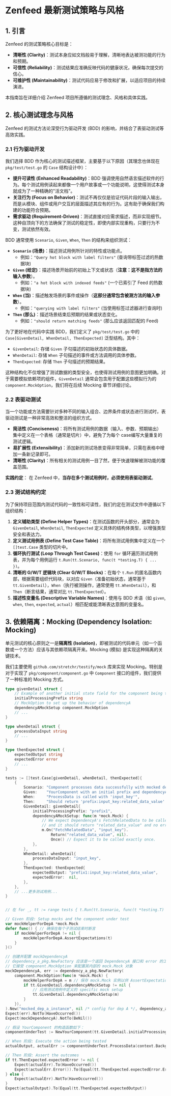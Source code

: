 # Zenfeed 最新测试策略与风格

## 1. 引言

Zenfeed 的测试策略核心目标是：

*   **清晰性 (Clarity)**：测试本身应如文档般易于理解，清晰地表达被测功能的行为和预期。
*   **可信性 (Reliability)**：测试结果应准确反映代码的健康状况，确保每次提交的信心。
*   **可维护性 (Maintainability)**：测试代码应易于修改和扩展，以适应项目的持续演进。

本指南旨在详细介绍 Zenfeed 项目所遵循的测试理念、风格和具体实践。

## 2. 核心测试理念与风格

Zenfeed 的测试方法论深受行为驱动开发 (BDD) 的影响，并结合了表驱动测试等高效实践。

### 2.1 行为驱动开发

我们选择 BDD 作为核心的测试描述框架，主要基于以下原因（其理念也体现在 `pkg/test/test.go` 的 `Case` 结构设计中）：

*   **提升可读性 (Enhanced Readability)**：BDD 强调使用自然语言描述软件的行为。每个测试用例读起来都像一个用户故事或一个功能说明，这使得测试本身就成为了一种精确的"活文档"。
*   **关注行为 (Focus on Behavior)**：测试不再仅仅是验证代码片段的输入输出，而是从模块、组件或用户交互的层面描述其应有的行为。这有助于确保我们构建的功能符合预期。
*   **需求驱动 (Requirement-Driven)**：测试直接对应需求描述，而非实现细节。这种自顶向下的方法确保了测试的稳定性，即使内部实现重构，只要行为不变，测试依然有效。

BDD 通常使用 `Scenario`, `Given`, `When`, `Then` 的结构来组织测试：

*   **`Scenario` (场景)**：描述测试用例所针对的特性或功能点。
    *   例如：`"Query hot block with label filters"` (查询带标签过滤的热数据块)
*   **`Given` (给定)**：描述场景开始前的初始上下文或状态（**注意：这不是指方法的输入参数**）。
    *   例如：`"a hot block with indexed feeds"` (一个已索引了 Feed 的热数据块)
*   **`When` (当)**：描述触发场景的事件或操作（**这部分通常包含被测方法的输入参数**）。
    *   例如：`"querying with label filters"` (当使用标签过滤器进行查询时)
*   **`Then` (那么)**：描述场景结束后预期的结果或状态变化。
    *   例如：`"should return matching feeds"` (那么应该返回匹配的 Feed)

为了更好地在代码中实践 BDD，我们定义了 `pkg/test/test.go` 中的 `Case[GivenDetail, WhenDetail, ThenExpected]` 泛型结构。其中：

*   `GivenDetail`: 存储 `Given` 子句描述的初始状态的具体数据。
*   `WhenDetail`: 存储 `When` 子句描述的事件或方法调用的具体参数。
*   `ThenExpected`: 存储 `Then` 子句描述的预期结果。

这种结构化不仅增强了测试数据的类型安全，也使得测试用例的意图更加明确。对于需要模拟依赖项的组件，`GivenDetail` 通常会包含用于配置这些模拟行为的 `component.MockOption`，我们将在后续 Mocking 章节详细讨论。

### 2.2 表驱动测试

当一个功能或方法需要针对多种不同的输入组合、边界条件或状态进行测试时，表驱动测试是一种非常高效和整洁的组织方式。

*   **简洁性 (Conciseness)**：将所有测试用例的数据（输入、参数、预期输出）集中定义在一个表格（通常是切片）中，避免了为每个 case编写大量重复的测试逻辑。
*   **易扩展性 (Extensibility)**：添加新的测试场景变得非常简单，只需在表格中增加一条新记录即可。
*   **清晰性 (Clarity)**：所有相关的测试用例一目了然，便于快速理解被测功能的覆盖范围。

**实践约定**：
在 Zenfeed 中，**当存在多个测试用例时，必须使用表驱动测试**。

### 2.3 测试结构约定

为了保持项目范围内测试代码的一致性和可读性，我们约定在测试文件中遵循以下组织结构：

1.  **定义辅助类型 (Define Helper Types)**：在测试函数的开头部分，通常会为 `GivenDetail`, `WhenDetail`, `ThenExpected` 定义具体的结构体类型，以增强类型安全和表达力。
2.  **定义测试用例表 (Define Test Case Table)**：将所有测试用例集中定义在一个 `[]test.Case` 类型的切片中。
3.  **循环执行测试 (Loop Through Test Cases)**：使用 `for` 循环遍历测试用例表，并为每个用例运行 `t.Run(tt.Scenario, func(t *testing.T) { ... })`。
4.  **清晰的 G/W/T 逻辑块 (Clear G/W/T Blocks)**：在每个 `t.Run` 的匿名函数内部，根据需要组织代码块，以对应 `Given`（准备初始状态，通常基于 `tt.GivenDetail`），`When`（执行被测操作，通常使用 `tt.WhenDetail`），和 `Then`（断言结果，通常对比 `tt.ThenExpected`）。
5.  **描述性变量名 (Descriptive Variable Names)**：使用与 BDD 术语（如 `given`, `when`, `then`, `expected`, `actual`）相匹配或能清晰表达意图的变量名。

## 3. 依赖隔离：Mocking (Dependency Isolation: Mocking)

单元测试的核心原则之一是**隔离性 (Isolation)**，即被测试的代码单元（如一个函数或一个方法）应该与其依赖项隔离开来。Mocking (模拟) 是实现这种隔离的关键技术。

我们主要使用 `github.com/stretchr/testify/mock` 库来实现 Mocking。特别是对于实现了 `pkg/component/component.go` 中 `Component` 接口的组件，我们提供了一种标准的 Mocking 方式。


```go
type givenDetail struct {
    // Example of another initial state field for the component being tested
    initialProcessingPrefix string
    // MockOption to set up the behavior of dependencyA
    dependencyAMockSetup component.MockOption
    // ...
}

type whenDetail struct {
    processDataInput string
    // ...
}

type thenExpected struct {
    expectedOutput string
    expectedError error
    // ...
}

tests := []test.Case[givenDetail, whenDetail, thenExpected]{
    {
        Scenario: "Component processes data successfully with mocked dependency",
        Given:    "YourComponent with an initial prefix and dependencyA mocked to return 'related_data_value' for 'input_key'",
        When:     "ProcessData is called with 'input_key'",
        Then:     "Should return 'prefix:input_key:related_data_value' and no error",
        GivenDetail: givenDetail{
            initialProcessingPrefix: "prefix1",
            dependencyAMockSetup: func(m *mock.Mock) {
                // We expect DependencyA's FetchRelatedData to be called with "input_key"
                // and it should return "related_data_value" and no error.
                m.On("FetchRelatedData", "input_key").
                    Return("related_data_value", nil).
                    Once() // Expect it to be called exactly once.
            },
        },
        WhenDetail: whenDetail{
            processDataInput: "input_key",
        },
        ThenExpected: thenExpected{
            expectedOutput: "prefix1:input_key:related_data_value",
            expectedError:  nil,
        },
    },
    // ...更多测试用例...
}


// 在 for _, tt := range tests { t.Run(tt.Scenario, func(t *testing.T) { ... }) } 循环内部

// Given 阶段: Setup mocks and the component under test
var mockHelperForDepA *mock.Mock
defer func() { // 确保在每个子测试结束时断言
    if mockHelperForDepA != nil {
        mockHelperForDepA.AssertExpectations(t)
    }
}()

// 创建并配置 mockDependencyA
// dependency_a_pkg.NewFactory 应该是一个返回 DependencyA 接口和 error 的工厂函数
// 它接受 component.MockOption 来配置其内部的 mock.Mock 对象
mockDependencyA, err := dependency_a_pkg.NewFactory(
    component.MockOption(func(m *mock.Mock) {
        mockHelperForDepA = m // 保存 mock.Mock 实例以供 AssertExpectations 使用
        if tt.GivenDetail.dependencyAMockSetup != nil {
            // 应用测试用例中定义的 specific mock setup
            tt.GivenDetail.dependencyAMockSetup(m)
        }
    }),
).New("mocked_dep_a_instance", nil /* config for dep A */, dependency_a_pkg.Dependencies{})
Expect(err).NotTo(HaveOccurred())
Expect(mockDependencyA).NotTo(BeNil())

// 假设 YourComponent 的构造函数如下：
componentUnderTest := NewYourComponent(tt.GivenDetail.initialProcessingPrefix, mockDependencyA)

// When 阶段: Execute the action being tested
actualOutput, actualErr := componentUnderTest.ProcessData(context.Background(), tt.WhenDetail.processDataInput)

// Then 阶段: Assert the outcomes
if tt.ThenExpected.expectedError != nil {
    Expect(actualErr).To(HaveOccurred())
    Expect(actualErr.Error()).To(Equal(tt.ThenExpected.expectedError.Error()))
} else {
    Expect(actualErr).NotTo(HaveOccurred())
}
Expect(actualOutput).To(Equal(tt.ThenExpected.expectedOutput))
```